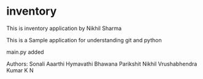 # inventory
This is inventory application by Nikhil Sharma

This is a Sample application for understanding git and python

main.py added


Authors:
Sonali
Aaarthi
Hymavathi
Bhawana
Parikshit
Nikhil
Vrushabhendra Kumar K N 


